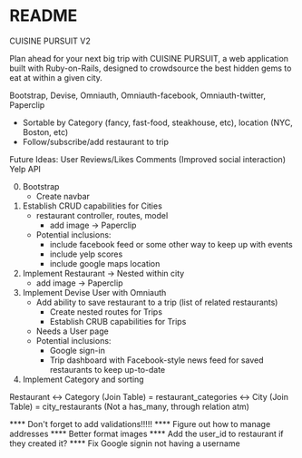 # README
CUISINE PURSUIT V2

Plan ahead for your next big trip with CUISINE PURSUIT, a web application built with Ruby-on-Rails, 
designed to crowdsource the best hidden gems to eat at within a given city.

Bootstrap, Devise, Omniauth, Omniauth-facebook, Omniauth-twitter, Paperclip

- Sortable by Category (fancy, fast-food, steakhouse, etc), location (NYC, Boston, etc)
- Follow/subscribe/add restaurant to trip

Future Ideas:
    User Reviews/Likes
    Comments
    (Improved social interaction)
    Yelp API

0. Bootstrap 
    - Create navbar
1. Establish CRUD capabilities for Cities
    - restaurant controller, routes, model
        - add image -> Paperclip
    - Potential inclusions:
        - include facebook feed or some other way to keep up with events
        - include yelp scores
        - include google maps location
2. Implement Restaurant -> Nested within city
    - add image -> Paperclip
3. Implement Devise User with Omniauth
    - Add ability to save restaurant to a trip (list of related restaurants)
        - Create nested routes for Trips
        - Establish CRUB capabilities for Trips
    - Needs a User page
    - Potential inclusions:
        - Google sign-in
        - Trip dashboard with Facebook-style news feed for saved restaurants to keep up-to-date
4. Implement Category and sorting




Restaurant  <-> Category (Join Table) = restaurant_categories
            <-> City (Join Table) = city_restaurants (Not a has_many, through relation atm)

**** Don't forget to add validations!!!!!
**** Figure out how to manage addresses
**** Better format images
**** Add the user_id to restaurant if they created it?
**** Fix Google signin not having a username

